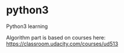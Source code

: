 # python3
Python3 learning 

Algorithm part is based on courses here: https://classroom.udacity.com/courses/ud513
